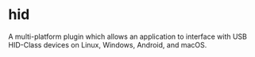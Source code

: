 # hid

A multi-platform plugin which allows an application to interface with USB HID-Class devices on Linux, Windows, Android, and macOS.
